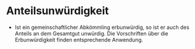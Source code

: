 # Anteilsunwürdigkeit

- Ist ein gemeinschaftlicher Abkömmling erbunwürdig, so ist er auch des Anteils an dem Gesamtgut unwürdig. Die Vorschriften über die Erbunwürdigkeit finden entsprechende Anwendung.

